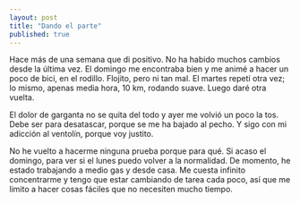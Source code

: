 ```yaml
---
layout: post
title: "Dando el parte"
published: true
---
```


Hace más de una semana que di positivo. No ha habido muchos cambios desde la última vez. El domingo me encontraba bien y me animé a hacer un poco de bici, en el rodillo. Flojito, pero ni tan mal. El martes repetí otra vez; lo mismo, apenas media hora, 10 km, rodando suave. Luego daré otra vuelta.

El dolor de garganta no se quita del todo y ayer me volvió un poco la tos. Debe ser para desatascar, porque se me ha bajado al pecho. Y sigo con mi adicción al ventolín, porque voy justito.

No he vuelto a hacerme ninguna prueba porque para qué. Si acaso el domingo, para ver si el lunes puedo volver a la normalidad. De momento, he estado trabajando a medio gas y desde casa. Me cuesta infinito concentrarme y tengo que estar cambiando de tarea cada poco, así que me limito a hacer cosas fáciles que no necesiten mucho tiempo.
